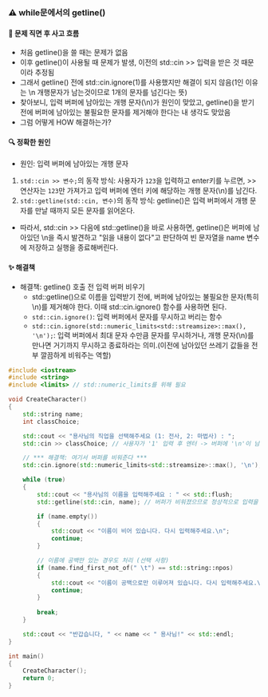 ### ⚠️ while문에서의 getline()
#### 📢 문제 직면 후 사고 흐름
- 처음 getline()을 쓸 때는 문제가 없음
- 이후 getline()이 사용될 때 문제가 발생, 이전의 std::cin >> 입력을 받은 것 때문이라 추정됨
- 그래서 getline() 전에 std::cin.ignore(1)를 사용했지만 해결이 되지 않음(1인 이유는 \n 개행문자가 남는것이므로 1개의 문자를 넘긴다는 뜻)
- 찾아보니, 입력 버퍼에 남아있는 개행 문자(\n)가 원인이 맞았고, getline()을 받기 전에 버퍼에 남아있는 불필요한 문자를 제거해야 한다는 내 생각도 맞았음
- 그럼 어떻게 HOW 해결하는가?

#### 🔍 정확한 원인
- 원인: 입력 버퍼에 남아있는 개행 문자
1. `std::cin >> 변수;`의 동작 방식: 사용자가 `123`을 입력하고 enter키를 누르면, >> 연산자는 `123`만 가져가고 입력 버퍼에 엔터 키에 해당하는 개행 문자(\n)를 남긴다.
2. `std::getline(std::cin, 변수)`의 동작 방식: getline()은 입력 버퍼에서 개행 문자를 만날 때까지 모든 문자를 읽어온다.
  - 따라서, std::cin >> 다음에 std::getline()을 바로 사용하면, getline()은 버퍼에 남아있던 \n을 즉시 발견하고 "읽을 내용이 없다"고 판단하여 빈 문자열을 name 변수에 저장하고 실행을 종료해버린다.

#### ✨ 해결책
- 해결책: getline() 호출 전 입력 버퍼 비우기
  - std::getline()으로 이름을 입력받기 전에, 버퍼에 남아있는 불필요한 문자(특히 \n)를 제거해야 한다. 이때 std::cin.ignore() 함수를 사용하면 된다.
  - `std::cin.ignore()`: 입력 버퍼에서 문자를 무시하고 버리는 함수
  - `std::cin.ignore(std::numeric_limits<std::streamsize>::max(), '\n');`: 입력 버퍼에서 최대 문자 수만큼 문자를 무시하거나, 개행 문자(\n)를 만나면 거기까지 무시하고 종료하라는 의미.(이전에 남아있던 쓰레기 값들을 전부 깔끔하게 비워주는 역할)

```cpp
#include <iostream>
#include <string>
#include <limits> // std::numeric_limits를 위해 필요

void CreateCharacter()
{
    std::string name;
    int classChoice;

    std::cout << "용사님의 직업을 선택해주세요 (1: 전사, 2: 마법사) : ";
    std::cin >> classChoice; // 사용자가 '1' 입력 후 엔터 -> 버퍼에 '\n'이 남음

    // *** 해결책: 여기서 버퍼를 비워준다 ***
    std::cin.ignore(std::numeric_limits<std::streamsize>::max(), '\n');

    while (true)
    {
        std::cout << "용사님의 이름을 입력해주세요 : " << std::flush;
        std::getline(std::cin, name); // 버퍼가 비워졌으므로 정상적으로 입력을 기다림

        if (name.empty())
        {
            std::cout << "이름이 비어 있습니다. 다시 입력해주세요.\n";
            continue;
        }

        // 이름에 공백만 있는 경우도 처리 (선택 사항)
        if (name.find_first_not_of(" \t") == std::string::npos)
        {
            std::cout << "이름이 공백으로만 이루어져 있습니다. 다시 입력해주세요.\n";
            continue;
        }
        
        break;
    }

    std::cout << "반갑습니다, " << name << " 용사님!" << std::endl;
}

int main()
{
    CreateCharacter();
    return 0;
}
```
